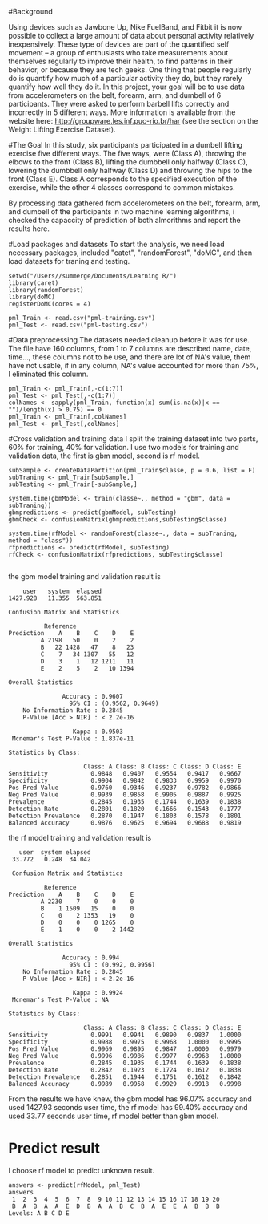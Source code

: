 #Background

Using devices such as Jawbone Up, Nike FuelBand, and Fitbit it is now possible to collect a large amount of data about personal activity relatively inexpensively. These type of devices are part of the quantified self movement – a group of enthusiasts who take measurements about themselves regularly to improve their health, to find patterns in their behavior, or because they are tech geeks. One thing that people regularly do is quantify how much of a particular activity they do, but they rarely quantify how well they do it. In this project, your goal will be to use data from accelerometers on the belt, forearm, arm, and dumbell of 6 participants. They were asked to perform barbell lifts correctly and incorrectly in 5 different ways. More information is available from the website here: http://groupware.les.inf.puc-rio.br/har (see the section on the Weight Lifting Exercise Dataset). 

#The Goal
In this study, six participants participated in a dumbell lifting exercise five different ways. The five ways, were (Class A), throwing the elbows to the front (Class B), lifting the dumbbell only halfway (Class C), lowering the dumbbell only halfway (Class D) and throwing the hips to the front (Class E). Class A corresponds to the specified execution of the exercise, while the other 4 classes correspond to common mistakes.

By processing data gathered from accelerometers on the belt, forearm, arm, and dumbell of the participants in two machine learning algorithms, i checked the capaccity of prediction of both almorithms and report the results here.

#Load packages and datasets
To start the analysis, we need load necessary packages, included "catet", "randomForest", "doMC", and then load datasets for traning and testing.

```
setwd("/Users//summerge/Documents/Learning R/")
library(caret)
library(randomForest)
library(doMC)
registerDoMC(cores = 4)

pml_Train <- read.csv("pml-training.csv")
pml_Test <- read.csv("pml-testing.csv")
```
#Data preprocessing
The datasets needed cleanup before it was for use.  The file have 160 columns,  from 1 to 7 columns are described name, date, time..., these columns not to be use, and there are lot of NA's value, them have not usable, if in any column, NA's value accounted for more than 75%, I eliminated this column.

```
pml_Train <- pml_Train[,-c(1:7)]
pml_Test <- pml_Test[,-c(1:7)]
colNames <- sapply(pml_Train, function(x) sum(is.na(x)|x == "")/length(x) > 0.75) == 0
pml_Train <- pml_Train[,colNames]
pml_Test <- pml_Test[,colNames]
```
#Cross validation and training data
I split the training dataset into two parts, 60% for training, 40% for validation. I use two models for training and validation data, the first is gbm model, second is rf model.

```
subSample <- createDataPartition(pml_Train$classe, p = 0.6, list = F)
subTraning <- pml_Train[subSample,]
subTesting <- pml_Train[-subSample,]

system.time(gbmModel <- train(classe~., method = "gbm", data = subTraning)) 
gbmpredictions <- predict(gbmModel, subTesting)
gbmCheck <- confusionMatrix(gbmpredictions,subTesting$classe)

system.time(rfModel <- randomForest(classe~., data = subTraning, method = "class"))
rfpredictions <- predict(rfModel, subTesting)
rfCheck <- confusionMatrix(rfpredictions, subTesting$classe)


```
the gbm model training and validation result is

```
    user   system  elapsed 
1427.928   11.355  563.851 

Confusion Matrix and Statistics

          Reference
Prediction    A    B    C    D    E
         A 2198   50    0    2    2
         B   22 1428   47    8   23
         C    7   34 1307   55   12
         D    3    1   12 1211   11
         E    2    5    2   10 1394

Overall Statistics
                                          
               Accuracy : 0.9607          
                 95% CI : (0.9562, 0.9649)
    No Information Rate : 0.2845          
    P-Value [Acc > NIR] : < 2.2e-16       
                                          
                  Kappa : 0.9503          
 Mcnemar's Test P-Value : 1.837e-11       

Statistics by Class:

                     Class: A Class: B Class: C Class: D Class: E
Sensitivity            0.9848   0.9407   0.9554   0.9417   0.9667
Specificity            0.9904   0.9842   0.9833   0.9959   0.9970
Pos Pred Value         0.9760   0.9346   0.9237   0.9782   0.9866
Neg Pred Value         0.9939   0.9858   0.9905   0.9887   0.9925
Prevalence             0.2845   0.1935   0.1744   0.1639   0.1838
Detection Rate         0.2801   0.1820   0.1666   0.1543   0.1777
Detection Prevalence   0.2870   0.1947   0.1803   0.1578   0.1801
Balanced Accuracy      0.9876   0.9625   0.9694   0.9688   0.9819

```
the rf model training and validation result is

```
   user  system elapsed 
 33.772   0.248  34.042 
 
 Confusion Matrix and Statistics

          Reference
Prediction    A    B    C    D    E
         A 2230    7    0    0    0
         B    1 1509   15    0    0
         C    0    2 1353   19    0
         D    0    0    0 1265    0
         E    1    0    0    2 1442

Overall Statistics
                                         
               Accuracy : 0.994          
                 95% CI : (0.992, 0.9956)
    No Information Rate : 0.2845         
    P-Value [Acc > NIR] : < 2.2e-16      
                                         
                  Kappa : 0.9924         
 Mcnemar's Test P-Value : NA             

Statistics by Class:

                     Class: A Class: B Class: C Class: D Class: E
Sensitivity            0.9991   0.9941   0.9890   0.9837   1.0000
Specificity            0.9988   0.9975   0.9968   1.0000   0.9995
Pos Pred Value         0.9969   0.9895   0.9847   1.0000   0.9979
Neg Pred Value         0.9996   0.9986   0.9977   0.9968   1.0000
Prevalence             0.2845   0.1935   0.1744   0.1639   0.1838
Detection Rate         0.2842   0.1923   0.1724   0.1612   0.1838
Detection Prevalence   0.2851   0.1944   0.1751   0.1612   0.1842
Balanced Accuracy      0.9989   0.9958   0.9929   0.9918   0.9998

```
From the results we have knew, the gbm model has 96.07% accuracy and used 1427.93 seconds user time, the rf model has 99.40% accuracy and used 33.77 seconds user time, rf model better than gbm model.

# Predict result

I choose rf model to predict unknown result.

```
answers <- predict(rfModel, pml_Test)
answers
 1  2  3  4  5  6  7  8  9 10 11 12 13 14 15 16 17 18 19 20 
 B  A  B  A  A  E  D  B  A  A  B  C  B  A  E  E  A  B  B  B 
Levels: A B C D E
```

